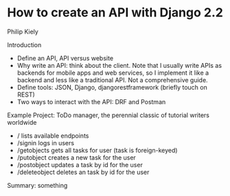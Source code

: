 # How to create an API with Django 2.2

Philip Kiely

Introduction
* Define an API, API versus website
* Why write an API: think about the client. Note that I usually write APIs as backends for mobile apps and web services, so I implement it like a backend and less like a traditional API. Not a comprehensive guide.
* Define tools: JSON, Django, djangorestframework (briefly touch on REST)
* Two ways to interact with the API: DRF and Postman

Example Project: ToDo manager, the perennial classic of tutorial writers worldwide
* / lists available endpoints
* /signin logs in users
* /getobjects gets all tasks for user (task is foreign-keyed)
* /putobject creates a new task for the user
* /postobject updates a task by id for the user
* /deleteobject deletes an task by id for the user

Summary: something
